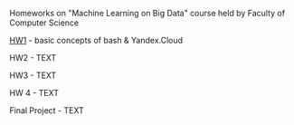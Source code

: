 Homeworks on "Machine Learning on Big Data" course held by Faculty of Computer Science

[HW1](https://github.com/ZolotarevStat/University/tree/main/ML%20on%20Big%20Data) - basic concepts of bash & Yandex.Cloud

HW2 - TEXT

HW3 - TEXT

HW 4 - TEXT

Final Project - TEXT
